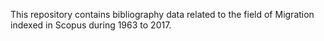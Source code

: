 This repository contains bibliography data related to the field of Migration indexed in Scopus during 1963 to 2017.
